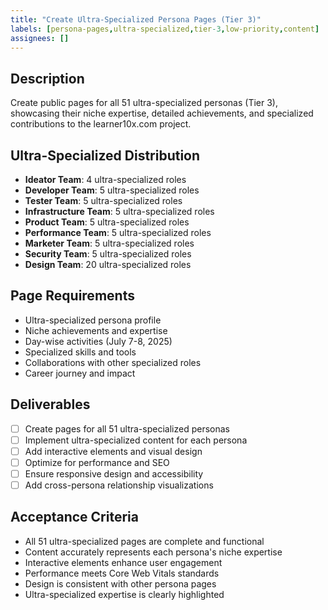 ```yaml
---
title: "Create Ultra-Specialized Persona Pages (Tier 3)"
labels: [persona-pages,ultra-specialized,tier-3,low-priority,content]
assignees: []
---
```



## Description
Create public pages for all 51 ultra-specialized personas (Tier 3), showcasing their niche expertise, detailed achievements, and specialized contributions to the learner10x.com project.

## Ultra-Specialized Distribution
- **Ideator Team**: 4 ultra-specialized roles
- **Developer Team**: 5 ultra-specialized roles
- **Tester Team**: 5 ultra-specialized roles
- **Infrastructure Team**: 5 ultra-specialized roles
- **Product Team**: 5 ultra-specialized roles
- **Performance Team**: 5 ultra-specialized roles
- **Marketer Team**: 5 ultra-specialized roles
- **Security Team**: 5 ultra-specialized roles
- **Design Team**: 20 ultra-specialized roles

## Page Requirements
- Ultra-specialized persona profile
- Niche achievements and expertise
- Day-wise activities (July 7-8, 2025)
- Specialized skills and tools
- Collaborations with other specialized roles
- Career journey and impact

## Deliverables
- [ ] Create pages for all 51 ultra-specialized personas
- [ ] Implement ultra-specialized content for each persona
- [ ] Add interactive elements and visual design
- [ ] Optimize for performance and SEO
- [ ] Ensure responsive design and accessibility
- [ ] Add cross-persona relationship visualizations

## Acceptance Criteria
- All 51 ultra-specialized pages are complete and functional
- Content accurately represents each persona's niche expertise
- Interactive elements enhance user engagement
- Performance meets Core Web Vitals standards
- Design is consistent with other persona pages
- Ultra-specialized expertise is clearly highlighted

